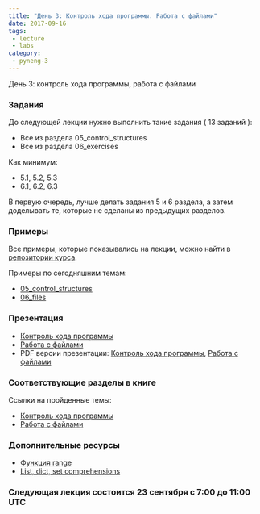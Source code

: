 ```yaml
---
title: "День 3: Контроль хода программы. Работа с файлами"
date: 2017-09-16
tags:
 - lecture
 - labs
category:
 - pyneng-3
---
```


День 3: контроль хода программы, работа с файлами

### Задания

До следующей лекции нужно выполнить такие задания ( 13 заданий ):

* Все из раздела 05_control_structures
* Все из раздела 06_exercises

Как минимум:

* 5.1, 5.2, 5.3
* 6.1, 6.2, 6.3

В первую очередь, лучше делать задания 5 и 6 раздела, а затем доделывать те, которые не сделаны из предыдущих разделов.


### Примеры

Все примеры, которые показывались на лекции, можно найти в [репозитории курса](https://github.com/pyneng/pyneng-online-sep-oct-2017).

Примеры по сегодняшним темам:

* [05_control_structures](https://github.com/pyneng/pyneng-online-sep-oct-2017/tree/master/examples/06_control_structures)
* [06_files](https://github.com/pyneng/pyneng-online-sep-oct-2017/tree/master/examples/07_files)

### Презентация

* [Контроль хода программы](https://gitpitch.com/natenka/pyneng-slides/py3-control-structures)
* [Работа с файлами](https://gitpitch.com/natenka/pyneng-slides/py3-files)
* PDF версии презентации: [Контроль хода программы](https://github.com/pyneng/pyneng-online-sep-oct-2017/blob/master/presentations/05_control_structures.pdf), [Работа с файлами](https://github.com/pyneng/pyneng-online-sep-oct-2017/blob/master/presentations/06_files.pdf)


### Соответствующие разделы в книге

Ссылки на пройденные темы:

* [Контроль хода программы](https://natenka.gitbooks.io/pyneng/content/book/06_control_structures/)
* [Работа с файлами](https://natenka.gitbooks.io/pyneng/content/book/07_files/)


### Дополнительные ресурсы

* [Функция range](https://natenka.gitbooks.io/pyneng/content/book/07_functions/useful_functions/range.html)
* [List, dict, set comprehensions](https://natenka.gitbooks.io/pyneng/content/book/16_additional_info/iterator_generator/x_comprehensions.html)


### Следующая лекция состоится 23 сентября с 7:00 до 11:00 UTC

